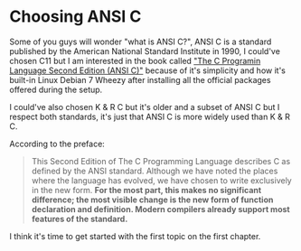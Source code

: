Choosing ANSI C
===========================

Some of you guys will wonder "what is ANSI C?", ANSI C is a standard published by the American National Standard Institute 
in 1990, I could've chosen C11 but I am interested in the book called
["The C Programin Language Second Edition (ANSI C)"]["CBOOK"] because of it's simplicity and how it's built-in Linux Debian 
7 Wheezy after installing all the official packages offered during the setup.

I could've also chosen K & R C but it's older and a subset of ANSI C but I respect both standards, it's just that ANSI C
is more widely used than K & R C.

According to the preface:

> This Second Edition of The C Programming Language describes C as defined by the ANSI
> standard. Although we have noted the places where the language has evolved, we have chosen
> to write exclusively in the new form. **For the most part, this makes no significant difference;
> the most visible change is the new form of function declaration and definition. Modern
> compilers already support most features of the standard.**

I think it's time to get started with the first topic on the first chapter.

["CBOOK"]: http://www.amazon.com/The-Programming-Language-2nd-Edition/dp/0131103628
